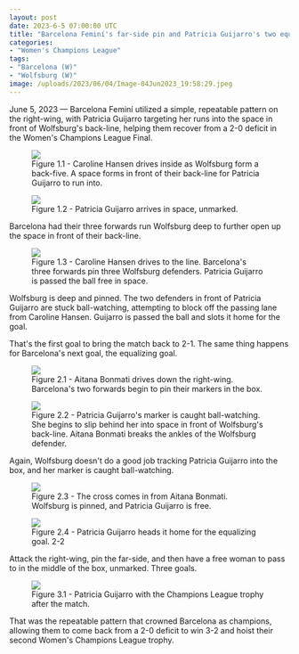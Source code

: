```yaml
---
layout: post
date: 2023-6-5 07:00:00 UTC
title: "Barcelona Feminí's far-side pin and Patricia Guijarro's two equalizing goals" 
categories: 
- "Women's Champions League"
tags: 
- "Barcelona (W)"
- "Wolfsburg (W)"
image: /uploads/2023/06/04/Image-04Jun2023_19:58:29.jpeg
---
```


June 5, 2023 — Barcelona Feminí utilized a simple, repeatable pattern on the right-wing, with Patricia Guijarro targeting her runs into the space in front of Wolfsburg's back-line, helping them recover from a 2-0 deficit in the Women's Champions League Final.

<!---more--->

<figure>
    <img src="https://tacticsjournal.com/uploads/2023/06/04/Image-04Jun2023_19:58:29.jpeg">
    <figcaption>Figure 1.1 - Caroline Hansen drives inside as Wolfsburg form a back-five. A space forms in front of their back-line for Patricia Guijarro to run into.</figcaption>
</figure> 

<figure>
    <img src="https://tacticsjournal.com/uploads/2023/06/04/Image-04Jun2023_19:58:47.jpeg">
    <figcaption>Figure 1.2 - Patricia Guijarro arrives in space, unmarked.</figcaption>
</figure> 

Barcelona had their three forwards run Wolfsburg deep to further open up the space in front of their back-line. 

<figure>
    <img src="https://tacticsjournal.com/uploads/2023/06/04/Image-04Jun2023_19:59:05.jpeg">
    <figcaption>Figure 1.3 - Caroline Hansen drives to the line. Barcelona's three forwards pin three Wolfsburg defenders. Patricia Guijarro is passed the ball free in space.</figcaption>
</figure> 

Wolfsburg is deep and pinned. The two defenders in front of Patricia Guijarro are stuck ball-watching, attempting to block off the passing lane from Caroline Hansen. Guijarro is passed the ball and slots it home for the goal. 

That's the first goal to bring the match back to 2-1. The same thing happens for Barcelona's next goal, the equalizing goal. 

<figure>
    <img src="https://tacticsjournal.com/uploads/2023/06/04/Image-04Jun2023_19:59:20.jpeg">
    <figcaption>Figure 2.1 - Aitana Bonmati drives down the right-wing. Barcelona's two forwards begin to pin their markers in the box.</figcaption>
</figure> 

<figure>
    <img src="https://tacticsjournal.com/uploads/2023/06/04/Image-04Jun2023_19:59:34.jpeg">
    <figcaption>Figure 2.2 - Patricia Guijarro's marker is caught ball-watching. She begins to slip behind her into space in front of Wolfsburg's back-line. Aitana Bonmati breaks the ankles of the Wolfsburg defender.</figcaption>
</figure> 

Again, Wolfsburg doesn't do a good job tracking Patricia Guijarro into the box, and her marker is caught ball-watching. 

<figure>
    <img src="https://tacticsjournal.com/uploads/2023/06/04/Image-04Jun2023_19:59:48.jpeg">
    <figcaption>Figure 2.3 - The cross comes in from Aitana Bonmati. Wolfsburg is pinned, and Patricia Guijarro is free.</figcaption>
</figure> 

<figure>
    <img src="https://tacticsjournal.com/uploads/2023/06/04/Image-04Jun2023_20:00:00.jpeg">
    <figcaption>Figure 2.4 - Patricia Guijarro heads it home for the equalizing goal. 2-2</figcaption>
</figure> 

Attack the right-wing, pin the far-side, and then have a free woman to pass to in the middle of the box, unmarked. Three goals.

<figure>
    <img src="https://tacticsjournal.com/uploads/2023/06/04/Image-04Jun2023_21:21:05.jpeg">
    <figcaption>Figure 3.1 - Patricia Guijarro with the Champions League trophy after the match.</figcaption>
</figure> 

That was the repeatable pattern that crowned Barcelona as champions, allowing them to come back from a 2-0 deficit to win 3-2 and hoist their second Women's Champions League trophy.
